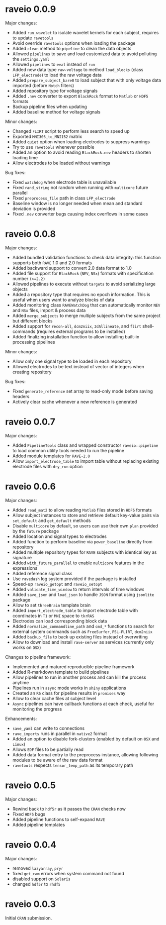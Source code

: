 raveio 0.0.9
=======

Major changes:

* Added `run_wavelet` to isolate wavelet kernels for each subject, requires to update `ravetools`
* Avoid override `ravetools` options when loading the package
* Added `clean` method to `pipeline` to clean the data objects
* Allowed `pipelines` to save and load customized data to avoid polluting the `settings.yaml`
* Allowed `pipelines` to `eval` instead of `run`
* Added new data type `raw-voltage` to method `load_blocks` (class `LFP_electrode`) to load the raw voltage data
* Added `prepare_subject_bare0` to load subject that with only voltage data imported (before `Notch` filters)
* Added repository type for voltage signals
* Added `.nev` converter to export `BlackRock` format to `Matlab` or `HDF5` formats 
* Backup pipeline files when updating 
* Added baseline method for voltage signals

Minor changes:

* Changed `FLIRT` script to perform less search to speed up
* Exported `MNI305_to_MNI152` matrix
* Added `quiet` option when loading electrodes to suppress warnings
* Try to use `ravetools` whenever possible
* Added an option to avoid reading `BlackRock.nev` headers to shorten loading time
* Allow electrodes to be loaded without warnings

Bug fixes:

* Fixed `watchdog` when electrode table is unavailable
* Fixed `rand_string` not random when running with `multicore` future parallel
* Fixed `preprocess_file` path in class `LFP_electrode`
* Baseline window is no longer needed when mean and standard deviation is provided
* Fixed `.nev` converter bugs causing index overflows in some cases 

raveio 0.0.8
=======

Major changes:

* Added bundled validation functions to check data integrity: this function supports both `RAVE` 1.0 and 2.0 formats
* Added backward support to convert 2.0 data format to 1.0
* Added file support for `BlackRock` (`NEV`, `NSx`) formats with specification number `(>=2.2)`
* Allowed pipelines to execute without `targets` to avoid serializing large objects
* Added a repository type that requires no epoch information. This is useful when users want to analyze blocks of data
* Added monitoring class `RAVEWatchDog` that can automatically monitor `NEV` and `NSx` files, import & process data
* Added `merge_subjects` to merge multiple subjects from the same project but different blocks
* Added support for `recon-all`, `dcm2niix`, `3dAllineate`, and `flirt` shell-commands (requires external programs to be installed)
* Added finalizing installation function to allow installing built-in processing pipelines

Minor changes:

* Allow only one signal type to be loaded in each repository
* Allowed electrodes to be text instead of vector of integers when creating repository

Bug fixes:

* Fixed `generate_reference` set array to read-only mode before saving headers
* Actively clear cache whenever a new reference is generated

raveio 0.0.7
=======

Major changes:

* Added `PipelineTools` class and wrapped constructor `raveio::pipeline` to load common utility tools needed to run the pipeline
* Added module templates for `RAVE-2.0`
* Allow `import_electrode_table` to import table without replacing existing electrode files with `dry_run` option

raveio 0.0.6
=======

Major changes:

* Added `read_mat2` to allow reading `Matlab` files stored in `HDF5` formats
* Allow subject instances to store and retrieve default key-value pairs via `set_default` and `get_default` methods
* Disable `multicore` by default, so users can use their own `plan` provided by the `future` package
* Added location and signal types to electrodes
* Added function to perform baseline via `power_baseline` directly from repository
* Added multiple repository types for `RAVE` subjects with identical key as signature
* Added `with_future_parallel` to enable `multicore` features in the expressions
* Added reference signal class
* Use `ravedash` log system provided if the package is installed
* Speed-up `raveio_getopt` and `raveio_setopt`
* Added `validate_time_window` to return intervals of time windows
* Added `save_json` and `load_json` to handle `JSON` format using `jsonlite` package
* Allow to set `threeBrain` template brain
* Added `import_electrode_table` to import electrode table with coordinates in `T1` or `MNI` space to `tkrRAS`
* Electrodes can load corresponding block data
* Added `normalize_commandline_path` and `cmd_*` functions to search for external system commands such as `FreeSurfer`, `FSL-FLIRT`, `dcm2niix`
* Added `backup_file` to back up existing files instead of overwriting
* Allow to download and install `rave-server` as services (currently only works on `OSX`)


Changes to pipeline framework: 

* Implemented and matured reproducible pipeline framework
* Added R-markdown template to build pipelines
* Allow pipelines to run in another process and can kill the process anytime
* Pipelines run in `async` mode works in `shiny` applications
* Created an `R6` class for pipeline results in `promises` way
* Allow to clear cache files at subject level
* `Async` pipelines can have callback functions at each check, useful for monitoring the progress

Enhancements:

* `save_yaml` can write to connections
* `rave_imports` runs in parallel in `native2` format
* Added an option to disable fork-clusters (enabled by default on `OSX` and `Linux`)
* Allows `EDF` files to be partially read
* Added data format entry to the preprocess instance, allowing following modules to be aware of the raw data format
* `ravetools` respects `tensor_temp_path` as its temporary path


raveio 0.0.5
=======

Major changes: 

* Rewind back to `hdf5r` as it passes the `CRAN` checks now
* Fixed `HDF5` bugs
* Added pipeline functions to self-expand `RAVE`
* Added pipeline templates

raveio 0.0.4
=======

Major changes: 

* removed `lazyarray`, `pryr`
* fixed `get_ram` errors when system command not found
* disabled support on `Solaris`
* changed `hdf5r` to `rhdf5`

raveio 0.0.3
=======

Initial `CRAN` submission.

